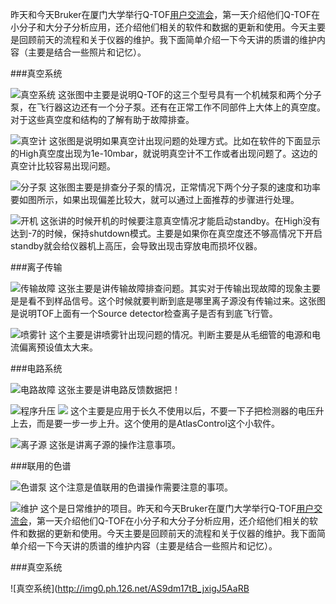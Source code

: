 昨天和今天Bruker在厦门大学举行Q-TOF[用户交流会]()，第一天介绍他们Q-TOF在小分子和大分子分析应用，还介绍他们相关的软件和数据的更新和使用。今天主要是回顾前天的流程和关于仪器的维护。我下面简单介绍一下今天讲的质谱的维护内容（主要是结合一些照片和记忆）。

###真空系统

![真空系统](http://img0.ph.126.net/AS9dm17tB_jxigJ5AaRBBA==/3751217014724108451.jpg)
这张图中主要是说明Q-TOF的这三个型号具有一个机械泵和两个分子泵，在飞行器这边还有一个分子泵。还有在正常工作不同部件上大体上的真空度。对于这些真空度和结构的了解有助于故障排查。

![真空计](http://img2.ph.126.net/MZg-rr1OgAKqXbfIiMVPUQ==/2873859512317197491.jpg)
这张图是说明如果真空计出现问题的处理方式。比如在软件的下面显示的High真空度出现为1e-10mbar，就说明真空计不工作或者出现问题了。这边的真空计比较容易出现问题。

![分子泵](http://img0.ph.126.net/3_LQEbRYDaBPY3gjwOTaJA==/4919056693096161522.jpg)
这张图主要是排查分子泵的情况，正常情况下两个分子泵的速度和功率要如图所示，如果出现偏差比较大，就可以通过上面推荐的步骤进行处理。

![开机](http://img0.ph.126.net/H6U886pDeDgQkmyq0y4D4A==/4932848966955442308.jpg)
这张讲的时候开机的时候要注意真空情况才能启动standby。在High没有达到-7的时候，保持shutdown模式。主要是如果你在真空度还不够高情况下开启standby就会给仪器机上高压，会导致出现击穿放电而损坏仪器。

###离子传输

![传输故障](http://img2.ph.126.net/mB_St4GZsbDMHQ6GdEk9ZQ==/3757690939187996636.jpg)
这张主要是讲传输故障排查问题。其实对于传输出现故障的现象主要是是看不到样品信号。这个时候就要判断到底是哪里离子源没有传输过来。这张图是说明TOF上面有一个Source detector检查离子是否有到底飞行管。

![喷雾针](http://img0.ph.126.net/t6JP3Dzpd4nfHBIhHWdldw==/1627488315442956453.jpg)
这个主要是讲喷雾针出现问题的情况。判断主要是从毛细管的电源和电流偏离预设值太大来。

###电路系统

![电路故障](http://img2.ph.126.net/tho9JD5eIQ3oLmxKasQl2g==/4828140275618619632.jpg)
这张主要是讲电路反馈数据把！

![程序升压](http://img0.ph.126.net/s5jaSSu06Q2b3kmI1BM5Hg==/2873859512317197486.jpg)
![](http://img0.ph.126.net/NcLjKOsZ0DFgY_0sZ65Wvw==/4849250898872581275.jpg)
这个主要是应用于长久不使用以后，不要一下子把检测器的电压升上去，而是要一步一步上升。这个使用的是AtlasControl这个小软件。

![离子源](http://img2.ph.126.net/ga9bRGTU37MbR_cgWrsGfg==/4859665473010995650.jpg)
这张是讲离子源的操作注意事项。

###联用的色谱

![色谱泵](http://img1.ph.126.net/ZWEXMzQ0fza0Ehs1f6uB6Q==/2873578037340537421.jpg)
这个注意是值联用的色谱操作需要注意的事项。

![维护](http://img2.ph.126.net/_Y1d4iKL7JniHzkHHkVh-A==/4843058449384997480.jpg)
这个是日常维护的项目。昨天和今天Bruker在厦门大学举行Q-TOF[用户交流会]()，第一天介绍他们Q-TOF在小分子和大分子分析应用，还介绍他们相关的软件和数据的更新和使用。今天主要是回顾前天的流程和关于仪器的维护。我下面简单介绍一下今天讲的质谱的维护内容（主要是结合一些照片和记忆）。

###真空系统

![真空系统](http://img0.ph.126.net/AS9dm17tB_jxigJ5AaRB